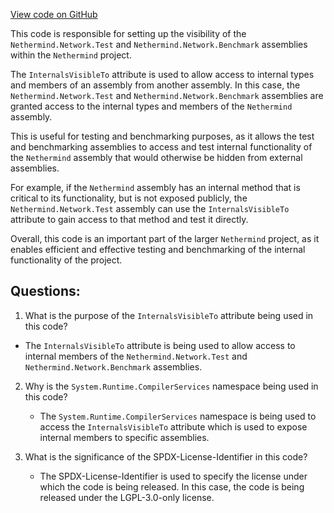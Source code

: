 [View code on GitHub](https://github.com/nethermindeth/nethermind/Nethermind.Network/AssemblyInfo.cs)

This code is responsible for setting up the visibility of the `Nethermind.Network.Test` and `Nethermind.Network.Benchmark` assemblies within the `Nethermind` project. 

The `InternalsVisibleTo` attribute is used to allow access to internal types and members of an assembly from another assembly. In this case, the `Nethermind.Network.Test` and `Nethermind.Network.Benchmark` assemblies are granted access to the internal types and members of the `Nethermind` assembly. 

This is useful for testing and benchmarking purposes, as it allows the test and benchmarking assemblies to access and test internal functionality of the `Nethermind` assembly that would otherwise be hidden from external assemblies. 

For example, if the `Nethermind` assembly has an internal method that is critical to its functionality, but is not exposed publicly, the `Nethermind.Network.Test` assembly can use the `InternalsVisibleTo` attribute to gain access to that method and test it directly. 

Overall, this code is an important part of the larger `Nethermind` project, as it enables efficient and effective testing and benchmarking of the internal functionality of the project.
## Questions: 
 1. What is the purpose of the `InternalsVisibleTo` attribute being used in this code?
   - The `InternalsVisibleTo` attribute is being used to allow access to internal members of the `Nethermind.Network.Test` and `Nethermind.Network.Benchmark` assemblies.

2. Why is the `System.Runtime.CompilerServices` namespace being used in this code?
   - The `System.Runtime.CompilerServices` namespace is being used to access the `InternalsVisibleTo` attribute which is used to expose internal members to specific assemblies.

3. What is the significance of the SPDX-License-Identifier in this code?
   - The SPDX-License-Identifier is used to specify the license under which the code is being released. In this case, the code is being released under the LGPL-3.0-only license.